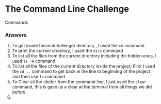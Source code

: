 # The Command Line Challenge 
Commands


<h3>Answers</h3>

1. To get inside thecmdchallenge/ directory , I used the ``cd`` command
2. To print the current directory, I used the ``dirs`` command
3. To list all the files from the current directory including the hidden ones, I used ``ls -R`` command
4. To list all the files of the current directory inside the project; First I used the ``cd ..`` command to get back in the line to beginning of the project and then use ``ls`` command
5. To Clear all the clutter from the command line, I just used the ``clear`` command, this is gave us a clear at the terminal from all things we did before.
6. 
